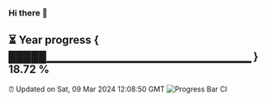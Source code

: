 ### Hi there 👋
⏳ Year progress { █████▁▁▁▁▁▁▁▁▁▁▁▁▁▁▁▁▁▁▁▁▁▁▁▁▁ } 18.72 %
---
⏰ Updated on Sat, 09 Mar 2024 12:08:50 GMT
![Progress Bar CI](https://github.com/Moyi321/Moyi321/workflows/Progress%20Bar%20CI/badge.svg)
